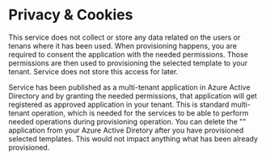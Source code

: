 # Privacy & Cookies

This service does not collect or store any data related on the users or tenans where it has been used. When provisioning happens, you are required to consent the application with the needed permissions. Those permissions are then used to provisioning the selected template to your tenant. Service does not store this access for later.

Service has been published as a multi-tenant application in Azure Active Directory and by granting the needed permissions, that application will get registered as approved application in your tenant. This is standard multi-tenant operation, which is needed for the services to be able to perform needed operations during provisioning operation. You can delete the "" application from your Azure Active Diretory after you have provisioned selected templates. This would not impact anything what has been already provisioned.

